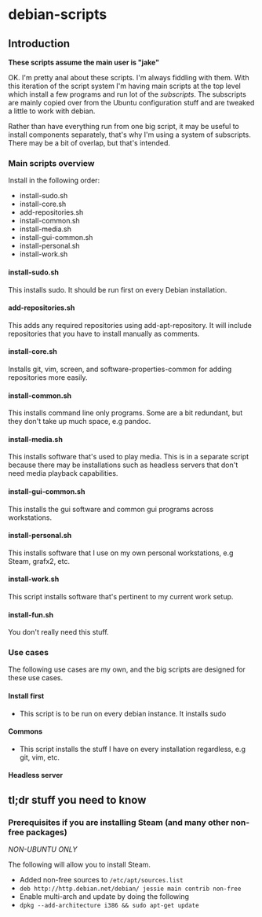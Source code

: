 # debian-scripts

## Introduction

**These scripts assume the main user is "jake"**

OK. I'm pretty anal about these scripts. I'm always fiddling with them. With this iteration of the script system I'm having main scripts at the top level which install a few programs and run lot of the *subscripts*. The subscripts are mainly copied over from the Ubuntu configuration stuff and are tweaked a little to work with debian. 

Rather than have everything run from one big script, it may be useful to install components separately, that's why I'm using a system of subscripts. There may be a bit of overlap, but that's intended.

### Main scripts overview

Install in the following order: 
- install-sudo.sh
- install-core.sh
- add-repositories.sh
- install-common.sh 
- install-media.sh
- install-gui-common.sh
- install-personal.sh
- install-work.sh

#### install-sudo.sh
This installs sudo. It should be run first on every Debian installation.

#### add-repositories.sh
This adds any required repositories using add-apt-repository. It will include repositories that you have to install manually as comments.

#### install-core.sh
Installs git, vim, screen, and software-properties-common for adding repositories more easily.

#### install-common.sh
This installs command line only programs. Some are a bit redundant, but they don't take up much space, e.g pandoc.

#### install-media.sh
This installs software that's used to play media. This is in a separate script because there may be installations such as headless servers that don't need media playback capabilities.

#### install-gui-common.sh
This installs the gui software and common gui programs across workstations.

#### install-personal.sh
This installs software that I use on my own personal workstations, e.g Steam, grafx2, etc.

#### install-work.sh
This script installs software that's pertinent to my current work setup.

#### install-fun.sh
You don't really need this stuff.

### Use cases
The following use cases are my own, and the big scripts are designed for these use cases.

#### Install first
- This script is to be run on every debian instance. It installs sudo

#### Commons
- This script installs the stuff I have on every installation regardless, e.g git, vim, etc.

#### Headless server 

## tl;dr stuff you need to know

### Prerequisites if you are installing Steam (and many other non-free packages)

*NON-UBUNTU ONLY*

The following will allow you to install Steam.

- Added non-free sources to ```/etc/apt/sources.list```
- ```deb http://http.debian.net/debian/ jessie main contrib non-free```
- Enable multi-arch and update by doing the following
- ```dpkg --add-architecture i386 && sudo apt-get update```
